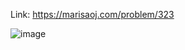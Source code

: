 Link: https://marisaoj.com/problem/323

![image](https://github.com/user-attachments/assets/3b069707-1bbc-43b9-b4d7-1dba4220a861)
